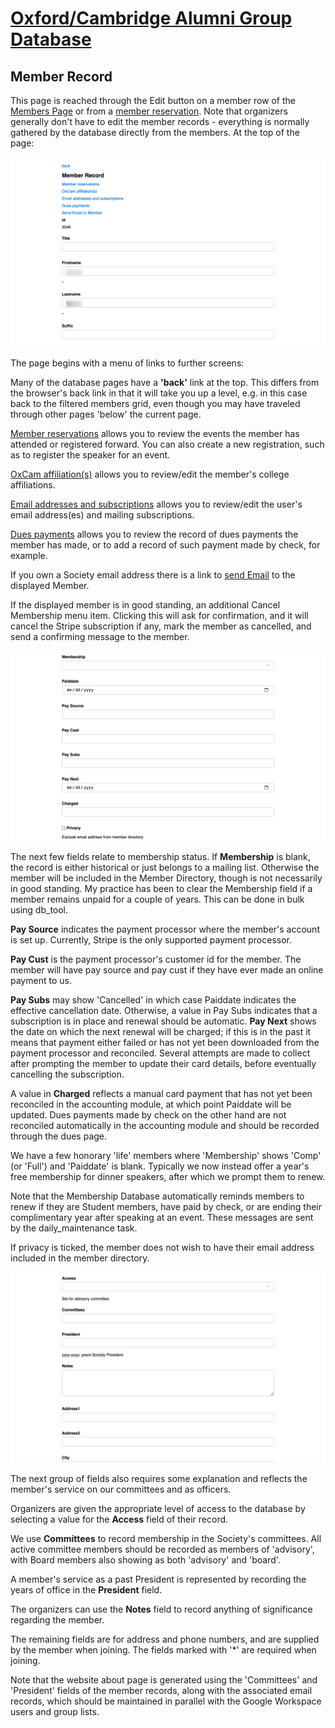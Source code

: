# [Oxford/Cambridge Alumni Group Database](index.md)

## Member Record

This page is reached through the Edit button on a member row of the [Members Page](members) or from a [member reservation](event_registration.md). Note that organizers generally don't have to edit the member records - everything is normally gathered by the database directly from the members. At the top of the page:

![top](images/member_record_top.png)

The page begins with a menu of links to further screens:

Many of the database pages have a **'back'** link at the top. This differs from the browser's back link in that it will take you up a level, e.g. in this case back to the filtered members grid, even though you may have traveled through other pages 'below' the current page.

[Member reservations](member_reservations.md) allows you to review the events the member has attended or registered forward. You can also create a new registration, such as to register the speaker for an event.

[OxCam affiliation(s)](member_affilitions.md) allows you to review/edit the member's college affiliations.

[Email addresses and subscriptions](member_emails.md) allows you to review/edit the user's email address(es) and mailing subscriptions.

[Dues payments](member_dues.md) allows you to review the record of dues payments the member has made, or to add a record of such payment made by check, for example.

If you own a Society email address there is a link to [send Email](send_email.md) to the displayed Member.

If the displayed member is in good standing, an additional Cancel Membership menu item. Clicking this will ask for confirmation, and it will cancel the Stripe subscription if any, mark the member as cancelled, and send a confirming message to the member.

![membership status](images/member_record_2.png)

The next few fields relate to membership status. If **Membership** is blank, the record is either historical or just belongs to a mailing list. Otherwise the member will be included in the Member Directory, though is not necessarily in good standing. My practice has been to clear the Membership field if a member remains unpaid for a couple of years. This can be done in bulk using db_tool.

**Pay Source** indicates the payment processor where the member's account is set up. Currently, Stripe is the only supported payment processor.

**Pay Cust** is the payment processor's customer id for the member. The member will have pay source and pay cust if they have ever made an online payment to us.

**Pay Subs** may show 'Cancelled' in which case Paiddate indicates the effective cancellation date. Otherwise, a value in Pay Subs indicates that a subscription is in place and renewal should be automatic. **Pay Next** shows the date on which the next renewal will be charged; if this is in the past it means that payment either failed or has not yet been downloaded from the payment processor and reconciled. Several attempts are made to collect after prompting the member to update their card details, before eventually cancelling the subscription.

A value in **Charged** reflects a manual card payment that has not yet been reconciled in the accounting module, at which point Paiddate will be updated. Dues payments made by check on the other hand are not reconciled automatically in the accounting module and should be recorded through the dues page.

We have a few honorary 'life' members where 'Membership' shows 'Comp' (or 'Full') and 'Paiddate' is blank. Typically we now instead  offer a year's free membership for dinner speakers, after which we prompt them to renew.

Note that the Membership Database automatically reminds members to renew if they are Student members, have paid by check, or are ending their complimentary year after speaking at an event. These messages are sent by the daily_maintenance task.

If privacy is ticked, the member does not wish to have their email address included in the member directory.

![member role](images/member_record_3.png)

The next group of fields also requires some explanation and reflects the member's service on our committees and as officers.

Organizers are given the appropriate level of access to the database by selecting a value for the **Access** field of their record.

We use **Committees** to record membership in the Society's committees. All active committee members should be recorded as members of 'advisory', with Board members also showing as both 'advisory' and 'board'.

A member's service as a past President is represented by recording the years of office in the **President** field.

The organizers can use the **Notes** field to record anything of significance regarding the member.

The remaining fields are for address and phone numbers, and are supplied by the member when joining. The fields marked with '\*' are required when joining.

Note that the website about page is generated using the 'Committees' and 'President' fields of the member records, along with the associated email records, which should be maintained in parallel with the Google Workspace users and group lists.
